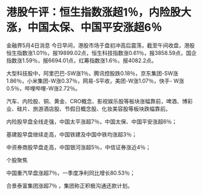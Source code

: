 # 港股午评：恒生指数涨超1％，内险股大涨，中国太保、中国平安涨超6％

金融界5月4日消息
今日早间，港股市场于盘初冲高后震荡，截至午间收盘，港股恒生指数涨1.01％，报19899.02点，恒生科技指数涨0.61％，报3858.59点，国企指数涨1.59％，报6694.01点，红筹指数涨1.6％，报4082.2点。

大型科技股中，阿里巴巴-SW涨1％，腾讯控股跌0.18％，京东集团-SW涨1.86％，小米集团-W涨0.37％，网易-S平收，美团-W涨1.07％，快手-
W涨0.5％，哔哩哔哩-W涨2.72％。

汽车、内险股、铜、黄金、CRO概念、影视娱乐股等板块涨幅靠前，啤酒、博彩业、硅片、旅游酒店股、节假日概念股、化妆美容股等板块跌幅靠前。

内险股早盘全线走强，中国太平涨超7％，中国太保、中国平安涨超6％；

基建股早盘继续走高，中国铁建及中国中铁均涨超3％；

中资券商股早盘走高，中国银河涨超5％，中信证券涨近4％；

个股聚焦

中国重汽早盘涨超7％，一季度净利同比增长80.53％；

合景泰富集团涨超7％ ，集团称正积极沟通还款计划。

